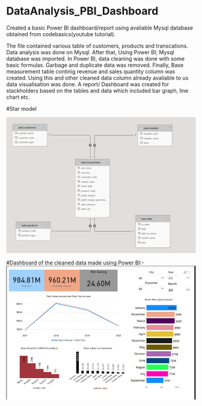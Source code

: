 # DataAnalysis_PBI_Dashboard
Created a basic Power BI dashboard/report using avaliable Mysql database obtained from codebasics(youtube tutorial).

The file contained various table of customers, products and transcations.
Data analysis was done on Mysql. After that, Using Power BI; Mysql database was imported. 
In Power BI, data cleaning was done with some basic formulas. Garbage and duplicate data was removed. 
Finally, Base measurement table continig revenue and sales quantity column was created. Using this and other cleaned data column already avaliable to us data visualisation was done. A report/ Dashboard was created for stackholders based on the tables and data which included bar graph, line chart etc. 

#Star model

![alt text](https://github.com/KhamdGek/DataAnalysis_PBI_Dashboard/blob/main/DataAnalysis_powerBI/StarDatamodel.PNG)

#Dashboard of the cleaned data made using Power BI:-
![alt text](https://github.com/KhamdGek/DataAnalysis_PBI_Dashboard/blob/main/DataAnalysis_powerBI/Dashboard_powerBI.PNG)
